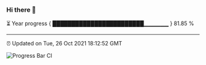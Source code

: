 ### Hi there 👋

⏳ Year progress { ████████████████████████▁▁▁▁▁▁ } 81.85 %

---

⏰ Updated on Tue, 26 Oct 2021 18:12:52 GMT

![Progress Bar CI](https://github.com/liununu/liununu/workflows/Progress%20Bar%20CI/badge.svg)
